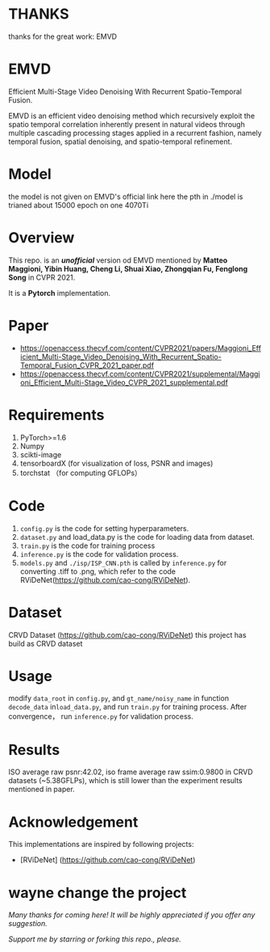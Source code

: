 # THANKS
thanks for the great work: EMVD

# EMVD
Efficient Multi-Stage Video Denoising With Recurrent Spatio-Temporal Fusion.

EMVD is an efficient video denoising method which recursively exploit the spatio temporal correlation inherently present in natural videos through multiple cascading processing stages applied in a recurrent fashion, namely temporal fusion, spatial denoising, and spatio-temporal refinement.

# Model
the model is not given on EMVD's official link
here the pth in ./model is trianed about 15000 epoch on one 4070Ti

# Overview
This repo. is an ***unofficial*** version od EMVD mentioned by **Matteo Maggioni, Yibin Huang, Cheng Li, Shuai Xiao, Zhongqian Fu, Fenglong Song** in CVPR 2021.

It is a **Pytorch** implementation.

# Paper
- https://openaccess.thecvf.com/content/CVPR2021/papers/Maggioni_Efficient_Multi-Stage_Video_Denoising_With_Recurrent_Spatio-Temporal_Fusion_CVPR_2021_paper.pdf
- https://openaccess.thecvf.com/content/CVPR2021/supplemental/Maggioni_Efficient_Multi-Stage_Video_CVPR_2021_supplemental.pdf

# Requirements
1. PyTorch>=1.6
2. Numpy
3. scikti-image
4. tensorboardX (for visualization of loss, PSNR and images)
5. torchstat （for computing GFLOPs）

# Code
1. `config.py` is the code for setting hyperparameters.
2. `dataset.py` and load_data.py is the code for loading data from dataset.
3. `train.py` is the code for training process
4. `inference.py` is the code for validation process.
5. `models.py` and `./isp/ISP_CNN.pth` is called by `inference.py` for converting .tiff to .png, which refer to the code RViDeNet(https://github.com/cao-cong/RViDeNet).

# Dataset
CRVD Dataset (https://github.com/cao-cong/RViDeNet)
this project has build as CRVD dataset

# Usage
modify `data_root` in `config.py`, and `gt_name/noisy_name` in function `decode_data` in`load_data.py`, and run `train.py` for training process. After convergence， run `inference.py` for validation process.

# Results
ISO average raw psnr:42.02, iso frame average raw ssim:0.9800 in CRVD datasets (~5.38GFLPs), which is still lower than the experiment results mentioned in paper. 

# Acknowledgement
This implementations are inspired by following projects:
- [RViDeNet]  (https://github.com/cao-cong/RViDeNet)


# wayne change the project
 
 
*Many thanks for coming here! It will be highly appreciated if you offer any suggestion.*

*Support me by starring or forking this repo., please.*
